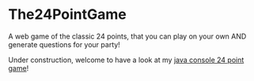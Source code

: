 # The24PointGame
A web game of the classic 24 points, that you can play on your own AND generate questions for your party!

Under construction, welcome to have a look at my [java console 24 point game](https://github.com/niuniuanran/24PointGame)!
